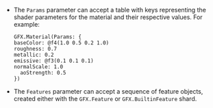 - The `Params` parameter can accept a table with keys representing the shader parameters for the material and their respective values. For example:
  ``` shards
  GFX.Material(Params: {
  baseColor: @f4(1.0 0.5 0.2 1.0)
  roughness: 0.7
  metallic: 0.2
  emissive: @f3(0.1 0.1 0.1)
  normalScale: 1.0
    aoStrength: 0.5
  })
  ```

- The `Features` parameter can accept a sequence of feature objects, created either with the `GFX.Feature` or `GFX.BuiltinFeature` shard.